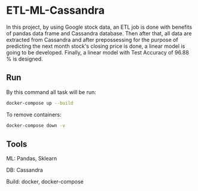 # ETL-ML-Cassandra

In this project, by using Google stock data, an ETL job is done with benefits of pandas data frame and Cassandra database. Then after that, all data are extracted from Cassandra and after prepossessing for the purpose of predicting the next month stock's closing price is done, a linear model is going to be developed. Finally, a linear model with Test Accuracy of  96.88 % is designed.

## Run

By this command all task will be run:
```bash
docker-compose up --build
```
To remove containers:
```bash
docker-compose down -v
```
## Tools
ML: Pandas, Sklearn


DB: Cassandra


Build: docker, docker-compose